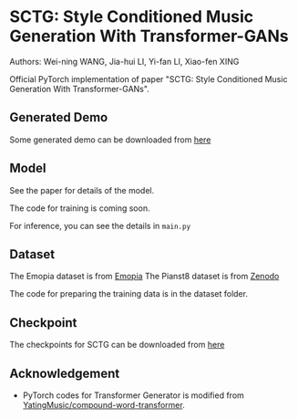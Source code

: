 # SCTG: Style Conditioned Music Generation With Transformer-GANs

Authors: Wei-ning WANG, Jia-hui LI, Yi-fan LI, Xiao-fen XING

Official PyTorch implementation of paper "SCTG: Style Conditioned Music Generation With Transformer-GANs".

## Generated Demo

Some generated demo can be downloaded from [here](https://drive.google.com/drive/folders/1b0tPWIJYbYTBfjSn-vcIS2GUlUFo9d7i?usp=sharing)

## Model

See the paper for details of the model.

The code for training is coming soon.

For inference, you can see the details in `main.py`

## Dataset

The Emopia dataset is from [Emopia](https://github.com/annahung31/EMOPIA)
The Pianst8 dataset is from [Zenodo](https://zenodo.org/record/5089279)

The code for preparing the training data is in the dataset folder.

## Checkpoint

The checkpoints for SCTG can be downloaded from [here](https://drive.google.com/drive/folders/1Ei0UfblqnGNRRQ8fZzD1wgNdxfq037jG?usp=sharing)

## Acknowledgement

- PyTorch codes for Transformer Generator is modified from [YatingMusic/compound-word-transformer](https://github.com/YatingMusic/compound-word-transformer).
